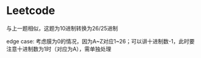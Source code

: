 # Leetcode

与上一题相似，这题为10进制转换为26/25进制

edge case: 考虑膜为0的情况，因为A~Z对应1~26；可以讲十进制数-1，此时要注意十进制数为1时（对应为A），需单独处理